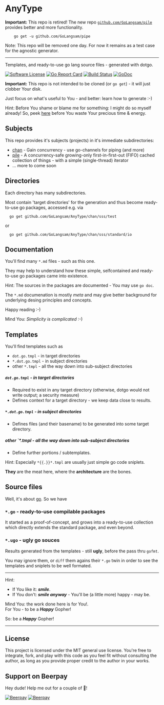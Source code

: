 # AnyType

**Important:** This repo is retired! The new repo [`github.com/GoLangsam/pile`](https://github.com/GoLangsam/pile) provides better and more functionality.

```
    go get -u github.com/GoLangsam/pipe
```

Note: This repo will be removed one day. For now it remains as a test case for the agnostic generator.

---

Templates, and ready-to-use go lang source files - generated with dotgo.

[![Software License](https://img.shields.io/badge/license-MIT-brightgreen.svg?style=flat-square)](LICENSE.md)
[![Go Report Card](https://goreportcard.com/badge/github.com/GoLangsam/AnyType)](https://goreportcard.com/report/github.com/GoLangsam/AnyType)
[![Build Status](https://travis-ci.org/GoLangsam/AnyType.svg?branch=master)](https://travis-ci.org/GoLangsam/AnyType)
[![GoDoc](https://godoc.org/github.com/GoLangsam/AnyType?status.svg)](https://godoc.org/github.com/GoLangsam/AnyType)

**Important:** This repo is not intended to be cloned (or `go get`) - it will just clobber Your disk.

Just focus on what's useful to You - and better: learn how to generate :-)

Hint: Before You shame or blame me for something: I might do so myself already! So, peek [here](ShameOnMe.md) before You waste Your precious time & energy.

## Subjects
This repo provides it's subjects (projects) in it's immediate subdirectories:

-  [chan](chan/ReadMe.md) - Gain concurrency - use go-channels for piping (and more)
-  [pile](pile/ReadMe.md) - A concurrency-safe growing-only first-in-first-out (FIFO) cached collection of things - with a simple (single-thread) iterator
-  ... more to come soon

## Directories
Each directory has many subdirectories.

Most contain 'target directories' for the generation and thus become ready-to-use go packages, accessed e.g. via

	  go get github.com/GoLangsam/AnyType/chan/sss/test

or

	  go get github.com/GoLangsam/AnyType/chan/sss/standard/io

## Documentation
You'll find many `*.md` files - such as this one.

They may help to understand how these simple, selfcontained and ready-to-use go packages came into existence.

Hint: The sources in the packages are documented - You may use `go doc`.

The `*.md` documenation is mostly *meta* and may give better background for underlying desing principles and concepts.

Happy reading :-)

Mind You: *Simplicity is complicated* :-)

## Templates
You'll find templates such as

- `dot.go.tmpl` - in target directories
- `*.dot.go.tmpl` - in subject directories
- other `*.tmpl` - all the way down into sub-subject directories

##### `dot.go.tmpl` - in target directories
- Required to exist in any target directory
  (otherwise, dotgo would not write output; a security measure)
- Defines context for a target directory - we keep data close to results.
  
##### `*.dot.go.tmpl` - in subject directories
- Defines files (and their basename) to be generated into some target directory.

##### other `*.tmpl - all the way down into sub-subject directories
- Define further portions / subtemplates. 

Hint: Especially `*{{.}}*.tmpl` are usually just simple go code sniplets.

**They** are the meat here, where the **architecture** are the bones.

## Source files

Well, it's about [go](http://golang.org). So we have 

### `*.go` - ready-to-use compilable packages

It started as a proof-of-concept, and grows into a ready-to-use collection which directly extends the standard package, and even beyond.

### `*.ugo` - **ugly** go souces

Results generated from the templates - still **ugly**, before the pass thru `gofmt`.

You may ignore them, or `diff` them agains their `*.go` twin in order to see the templates and sniplets to be well formated.

---
Hint:
- If You like it: ***smile***.
- If You don't: ***smile anyway*** - You'll be (a little more) happy - may be.

Mind You: the work done here is for You!.  
For You - to be a ***Happy*** Gopher!  

So: be a ***Happy*** Gopher!

---
## License


This project is licensed under the MIT general use license.
You're free to integrate, fork, and play with this code as you feel fit without consulting the author,
as long as you provide proper credit to the author in your works.

## Support on Beerpay
Hey dude! Help me out for a couple of :beers:!

[![Beerpay](https://beerpay.io/GoLangsam/AnyType/badge.svg?style=beer-square)](https://beerpay.io/GoLangsam/AnyType)  [![Beerpay](https://beerpay.io/GoLangsam/AnyType/make-wish.svg?style=flat-square)](https://beerpay.io/GoLangsam/AnyType?focus=wish)